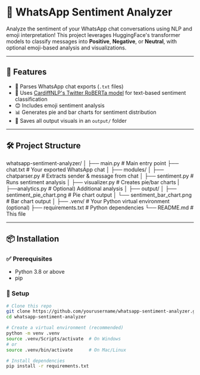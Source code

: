# 💬 WhatsApp Sentiment Analyzer

Analyze the sentiment of your WhatsApp chat conversations using NLP and emoji interpretation! This project leverages HuggingFace's transformer models to classify messages into **Positive**, **Negative**, or **Neutral**, with optional emoji-based analysis and visualizations.

---

## 🚀 Features

- 📄 Parses WhatsApp chat exports (`.txt` files)
- 🧠 Uses [CardiffNLP's Twitter RoBERTa model](https://huggingface.co/cardiffnlp/twitter-roberta-base-sentiment) for text-based sentiment classification
- 😊 Includes emoji sentiment analysis
- 📊 Generates pie and bar charts for sentiment distribution
- 📁 Saves all output visuals in an `output/` folder

---

## 🛠️ Project Structure

  whatsapp-sentiment-analyzer/
│
├── main.py # Main entry point
├── chat.txt # Your exported WhatsApp chat
│
├── modules/
│ ├── chatparser.py # Extracts sender & message from chat
│ ├── sentiment.py # Runs sentiment analysis
│ ├── visualizer.py # Creates pie/bar charts
| ├──analytics.py # Optional) Additional analysis
│
├── output/
│ ├── sentiment_pie_chart.png # Pie chart output
│ └── sentiment_bar_chart.png # Bar chart output
│
├── .venv/ # Your Python virtual environment (optional)
├── requirements.txt # Python dependencies
└── README.md # This file



---

## 📦 Installation

### ✅ Prerequisites

- Python 3.8 or above
- pip

### 🔧 Setup

```bash
# Clone this repo
git clone https://github.com/yourusername/whatsapp-sentiment-analyzer.git
cd whatsapp-sentiment-analyzer

# Create a virtual environment (recommended)
python -m venv .venv
source .venv/Scripts/activate  # On Windows
# or
source .venv/bin/activate      # On Mac/Linux

# Install dependencies
pip install -r requirements.txt
